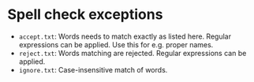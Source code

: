 # Spell check exceptions

- `accept.txt`: Words needs to match exactly as listed here. Regular
  expressions can be applied. Use this for e.g. proper names.
- `reject.txt`: Words matching are rejected. Regular expressions can be applied.
- `ignore.txt`: Case-insensitive match of words.
